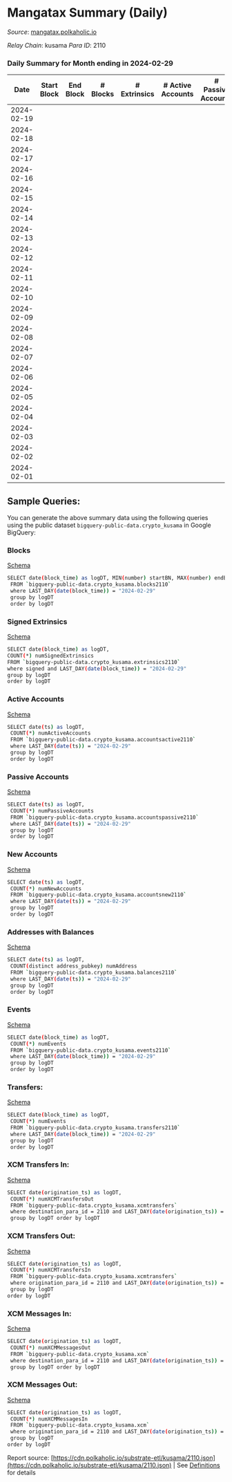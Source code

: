 # Mangatax Summary (Daily)

_Source_: [mangatax.polkaholic.io](https://mangatax.polkaholic.io)

*Relay Chain*: kusama
*Para ID*: 2110



### Daily Summary for Month ending in 2024-02-29


| Date    | Start Block | End Block | # Blocks | # Extrinsics | # Active Accounts | # Passive Accounts | # New Accounts | # Addresses | # Events  | # Transfers ($USD) | # XCM Transfers In ($USD) | # XCM Transfers Out ($USD) | # XCM In | # XCM Out | Issues |
|---------|-------------|-----------|----------|--------------|-------------------|--------------------|----------------|-------------|-----------|--------------------|---------------------------|----------------------------|----------|-----------|--------|
| 2024-02-19 |  |  |  |  |  |  |  |  |  |   |   |   |  |  |  |
| 2024-02-18 |  |  |  |  |  |  |  |  |  |   |   |   |  |  |  |
| 2024-02-17 |  |  |  |  |  |  |  | 3,580 |  |   |   |   |  |  |  |
| 2024-02-16 |  |  |  |  |  |  |  | 3,579 |  |   |   |   |  |  |  |
| 2024-02-15 |  |  |  |  |  |  |  | 3,575 |  |   |   |   |  |  |  |
| 2024-02-14 |  |  |  |  |  |  |  | 3,573 |  |   |   |   |  |  |  |
| 2024-02-13 |  |  |  |  |  |  |  | 3,573 |  |   |   |   |  |  |  |
| 2024-02-12 |  |  |  |  |  |  |  | 3,572 |  |   |   |   |  |  |  |
| 2024-02-11 |  |  |  |  |  |  |  | 3,569 |  |   |   |   |  |  |  |
| 2024-02-10 |  |  |  |  |  |  |  | 3,561 |  |   |   |   |  |  |  |
| 2024-02-09 |  |  |  |  |  |  |  | 3,552 |  |   |   |   |  |  |  |
| 2024-02-08 |  |  |  |  |  |  |  | 3,548 |  |   |   |   |  |  |  |
| 2024-02-07 |  |  |  |  |  |  |  | 3,537 |  |   |   |   |  |  |  |
| 2024-02-06 |  |  |  |  |  |  |  | 3,523 |  |   |   |   |  |  |  |
| 2024-02-05 |  |  |  |  |  |  |  | 3,520 |  |   | 29 ($2,229.47) | 15  |  |  |  |
| 2024-02-04 |  |  |  |  |  |  |  | 3,517 |  |   | 22 ($12,309.74) | 5  |  |  |  |
| 2024-02-03 |  |  |  |  |  |  |  | 3,510 |  |   | 22 ($2,189.03) | 13 ($1,388.63) |  |  |  |
| 2024-02-02 |  |  |  |  |  |  |  | 3,506 |  |   | 19 ($3,791.90) | 13 ($924.12) | 5 | 2 |  |
| 2024-02-01 |  |  |  |  |  |  |  | 3,504 |  |   | 37 ($5,010.69) | 27 ($1,628.48) | 27 | 24 |  |

## Sample Queries:
You can generate the above summary data using the following queries using the public dataset `bigquery-public-data.crypto_kusama` in Google BigQuery:


### Blocks 

[Schema](https://github.com/colorfulnotion/substrate-etl/blob/main/schema/blocks.json)

```bash
SELECT date(block_time) as logDT, MIN(number) startBN, MAX(number) endBN, COUNT(*) numBlocks 
 FROM `bigquery-public-data.crypto_kusama.blocks2110`  
 where LAST_DAY(date(block_time)) = "2024-02-29" 
 group by logDT 
 order by logDT
```

### Signed Extrinsics 

[Schema](https://github.com/colorfulnotion/substrate-etl/blob/main/schema/extrinsics.json)

```bash
SELECT date(block_time) as logDT, 
COUNT(*) numSignedExtrinsics 
FROM `bigquery-public-data.crypto_kusama.extrinsics2110`  
where signed and LAST_DAY(date(block_time)) = "2024-02-29" 
group by logDT 
order by logDT
```

### Active Accounts 

[Schema](https://github.com/colorfulnotion/substrate-etl/blob/main/schema/accountsactive.json)

```bash
SELECT date(ts) as logDT, 
 COUNT(*) numActiveAccounts 
 FROM `bigquery-public-data.crypto_kusama.accountsactive2110` 
 where LAST_DAY(date(ts)) = "2024-02-29" 
 group by logDT 
 order by logDT
```

### Passive Accounts 

[Schema](https://github.com/colorfulnotion/substrate-etl/blob/main/schema/accountspassive.json)

```bash
SELECT date(ts) as logDT, 
 COUNT(*) numPassiveAccounts 
 FROM `bigquery-public-data.crypto_kusama.accountspassive2110` 
 where LAST_DAY(date(ts)) = "2024-02-29" 
 group by logDT 
 order by logDT
```

### New Accounts 

[Schema](https://github.com/colorfulnotion/substrate-etl/blob/main/schema/accountsnew.json)

```bash
SELECT date(ts) as logDT, 
 COUNT(*) numNewAccounts 
 FROM `bigquery-public-data.crypto_kusama.accountsnew2110` 
 where LAST_DAY(date(ts)) = "2024-02-29" 
 group by logDT
 order by logDT
```

### Addresses with Balances 

[Schema](https://github.com/colorfulnotion/substrate-etl/blob/main/schema/balances.json)

```bash
SELECT date(ts) as logDT,
 COUNT(distinct address_pubkey) numAddress 
 FROM `bigquery-public-data.crypto_kusama.balances2110` 
 where LAST_DAY(date(ts)) = "2024-02-29" 
 group by logDT 
 order by logDT
```

### Events 

[Schema](https://github.com/colorfulnotion/substrate-etl/blob/main/schema/events.json)

```bash
SELECT date(block_time) as logDT, 
 COUNT(*) numEvents 
 FROM `bigquery-public-data.crypto_kusama.events2110` 
 where LAST_DAY(date(block_time)) = "2024-02-29" 
 group by logDT 
 order by logDT
```

### Transfers:

[Schema](https://github.com/colorfulnotion/substrate-etl/blob/main/schema/transfers.json)

```bash
SELECT date(block_time) as logDT, 
 COUNT(*) numEvents 
 FROM `bigquery-public-data.crypto_kusama.transfers2110` 
 where LAST_DAY(date(block_time)) = "2024-02-29" 
 group by logDT 
 order by logDT
```

### XCM Transfers In: 

[Schema](https://github.com/colorfulnotion/substrate-etl/blob/main/schema/xcmtransfers.json)

```bash
SELECT date(origination_ts) as logDT, 
 COUNT(*) numXCMTransfersOut 
 FROM `bigquery-public-data.crypto_kusama.xcmtransfers` 
 where destination_para_id = 2110 and LAST_DAY(date(origination_ts)) = "2024-02-29" 
 group by logDT order by logDT
```

### XCM Transfers Out: 

[Schema](https://github.com/colorfulnotion/substrate-etl/blob/main/schema/xcmtransfers.json)

```bash
SELECT date(origination_ts) as logDT, 
 COUNT(*) numXCMTransfersIn 
 FROM `bigquery-public-data.crypto_kusama.xcmtransfers` 
 where origination_para_id = 2110 and LAST_DAY(date(origination_ts)) = "2024-02-29" 
 group by logDT 
order by logDT
```

### XCM Messages In: 

[Schema](https://github.com/colorfulnotion/substrate-etl/blob/main/schema/xcm.json)

```bash
SELECT date(origination_ts) as logDT, 
 COUNT(*) numXCMMessagesOut 
 FROM `bigquery-public-data.crypto_kusama.xcm` 
 where destination_para_id = 2110 and LAST_DAY(date(origination_ts)) = "2024-02-29" 
 group by logDT order by logDT
```

### XCM Messages Out: 

[Schema](https://github.com/colorfulnotion/substrate-etl/blob/main/schema/xcm.json)

```bash
SELECT date(origination_ts) as logDT, 
 COUNT(*) numXCMMessagesIn 
 FROM `bigquery-public-data.crypto_kusama.xcm` 
 where origination_para_id = 2110 and LAST_DAY(date(origination_ts)) = "2024-02-29" 
 group by logDT 
order by logDT
```


Report source: [https://cdn.polkaholic.io/substrate-etl/kusama/2110.json](https://cdn.polkaholic.io/substrate-etl/kusama/2110.json) | See [Definitions](/DEFINITIONS.md) for details
